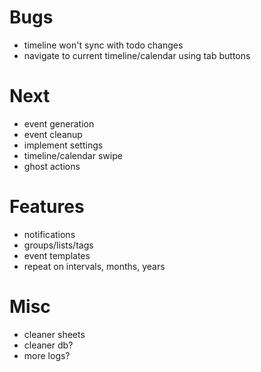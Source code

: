 # Bugs

- timeline won't sync with todo changes
- navigate to current timeline/calendar using tab buttons

# Next

- event generation
- event cleanup
- implement settings
- timeline/calendar swipe
- ghost actions

# Features

- notifications
- groups/lists/tags
- event templates
- repeat on intervals, months, years

# Misc

- cleaner sheets
- cleaner db?
- more logs?
